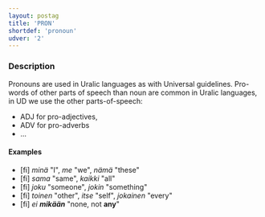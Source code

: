```yaml
---
layout: postag
title: 'PRON'
shortdef: 'pronoun'
udver: '2'
---
```


### Description

Pronouns are used in Uralic languages as with Universal guidelines.
Pro-words of other parts of speech than noun are common in Uralic languages, in
UD we use the other parts-of-speech:

* ADJ for pro-adjectives,
* ADV for pro-adverbs
* ...

#### Examples

* [fi] _minä_ "I", _me_ "we", _nämä_ "these"
* [fi] _sama_ "same", _kaikki_ "all"
* [fi] _joku_ "someone", _jokin_ "something"
* [fi] _toinen_ "other", _itse_ "self", _jokainen_ "every"
* [fi] _ei <b>mikään</b>_ "none, not <b>any</b>"

<!-- Interlanguage links updated So kvě 14 19:01:54 CEST 2022 -->
